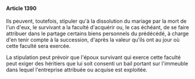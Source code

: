 #### Article 1390

Ils peuvent, toutefois, stipuler qu'à la dissolution du mariage par la mort de l'un d'eux, le survivant a la faculté d'acquérir ou, le cas échéant, de se faire attribuer dans le partage certains biens personnels du prédécédé, à charge d'en tenir compte à la succession, d'après la valeur qu'ils ont au jour où cette faculté sera exercée.

La stipulation peut prévoir que l'époux survivant qui exerce cette faculté peut exiger des héritiers que lui soit consenti un bail portant sur l'immeuble dans lequel l'entreprise attribuée ou acquise est exploitée.

